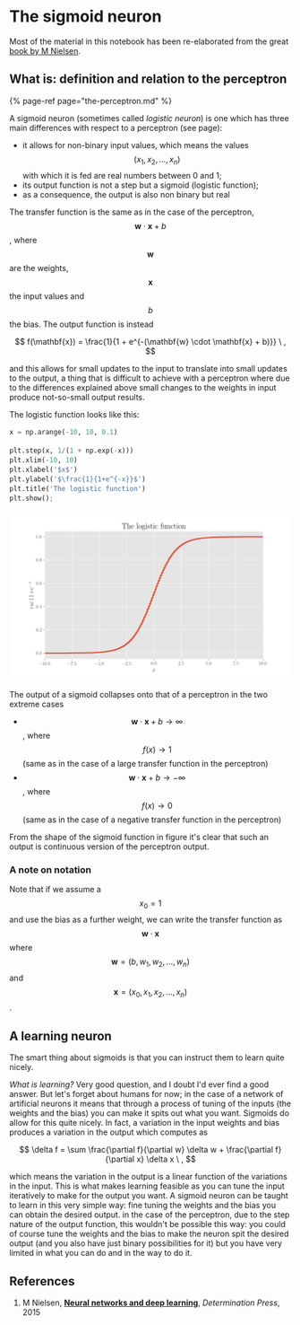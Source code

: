 # The sigmoid neuron

Most of the material in this notebook has been re-elaborated from the great [book by M Nielsen](the-sigmoid-neuron.md#references).

## What is: definition and relation to the perceptron

{% page-ref page="the-perceptron.md" %}

A sigmoid neuron \(sometimes called _logistic neuron_\) is one which has three main differences with respect to a perceptron \(see page\):

* it allows for non-binary input values, which means the values$$(x_1, x_2, \ldots, x_n)$$ with which it is fed are real numbers between 0 and 1;
* its output function is not a step but a sigmoid \(logistic function\);
* as a consequence, the output is also non binary but real

The transfer function is the same as in the case of the perceptron,$$\mathbf{w} \cdot \mathbf{x} + b$$, where$$\mathbf{w}$$are the weights, $$\mathbf{x}$$the input values and$$b$$the bias. The output function is instead

$$
f(\mathbf{x}) = \frac{1}{1 + e^{-(\mathbf{w} \cdot \mathbf{x} + b)}} \ ,
$$

and this allows for small updates to the input to translate into small updates to the output, a thing that is difficult to achieve with a perceptron where due to the differences explained above small changes to the weights in input produce not-so-small output results.

The logistic function looks like this:

```python
x = np.arange(-10, 10, 0.1)

plt.step(x, 1/(1 + np.exp(-x)))
plt.xlim(-10, 10)
plt.xlabel('$x$')
plt.ylabel('$\frac{1}{1+e^{-x}}$')
plt.title('The logistic function')
plt.show();
```

![](../../.gitbook/assets/logistic%20%281%29.png)

The output of a sigmoid collapses onto that of a perceptron in the two extreme cases

* $$\mathbf{w} \cdot \mathbf{x} + b \to \infty$$, where$$f(x) \to 1$$\(same as in the case of a large transfer function in the perceptron\)
* $$\mathbf{w} \cdot \mathbf{x} + b \to -\infty$$ , where$$f(x) \to 0$$\(same as in the case of a negative transfer function in the perceptron\)

From the shape of the sigmoid function in figure it's clear that such an output is continuous version of the perceptron output.

### A note on notation

Note that if we assume a $$x_0=1$$ and use the bias as a further weight, we can write the transfer function as $$\mathbf{w} \cdot \mathbf{x}$$where$$\mathbf{w} = (b, w_1, w_2, \ldots, w_n)$$and$$\mathbf{x} = (x_0, x_1, x_2, \ldots, x_n)$$.

## A learning neuron

The smart thing about sigmoids is that you can instruct them to learn quite nicely.

_What is learning?_ Very good question, and I doubt I'd ever find a good answer. But let's forget about humans for now; in the case of a network of artificial neurons it means that through a process of tuning of the inputs \(the weights and the bias\) you can make it spits out what you want. Sigmoids do allow for this quite nicely. In fact, a variation in the input weights and bias produces a variation in the output which computes as

$$
\delta f = \sum \frac{\partial f}{\partial w} \delta w + \frac{\partial f}{\partial x} \delta x \ ,
$$

which means the variation in the output is a linear function of the variations in the input. This is what makes learning feasible as you can tune the input iteratively to make for the output you want. A sigmoid neuron can be taught to learn in this very simple way: fine tuning the weights and the bias you can obtain the desired output. in the case of the perceptron, due to the step nature of the output function, this wouldn't be possible this way: you could of course tune the weights and the bias to make the neuron spit the desired output \(and you also have just binary possibilities for it\) but you have very limited in what you can do and in the way to do it.

## References

1. M Nielsen, [**Neural networks and deep learning**](http://neuralnetworksanddeeplearning.com/chap1.html#sigmoid_neurons), _Determination Press_, 2015

